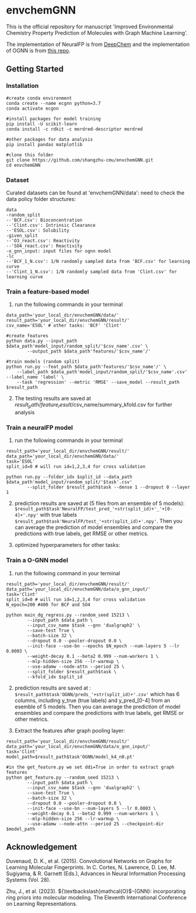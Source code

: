 # envchemGNN

This is the official repository for manuscript 'Improved Environmental Chemistry Property Prediction of Molecules with Graph Machine Learning'.

The implementation of NeuralFP is from [DeepChem](https://deepchem.io/) and the implementation of OGNN is from [this repo](https://github.com/O-GNN/O-GNN).

## Getting Started

### Installation

```
#create conda environment
conda create --name ecgnn python=3.7
conda activate ecgnn

#install packages for model training
pip install -U scikit-learn 
conda install -c rdkit -c mordred-descriptor mordred

#other packages for data analysis
pip install pandas matplotlib

#clone this folder
git clone https://github.com/shangzhu-cmu/envchemGNN.git
cd envchemGNN
```

### Dataset

Curated datasets can be found at 'envchemGNN/data': need to check the data policy
folder structures:
```
data
-random_split
--'BCF.csv': Bioconcentration
--'Clint.csv': Intrinsic Clearance
--'ESOL.csv': Solubility
-given_split
--'O3_react.csv': Reactivity
--'SO4_react.csv': Reactivity
-o_gnn_input: input files for ognn model
-lc
--'BCF_1_N.csv': 1/N randomly sampled data from 'BCF.csv' for learning curve
--'Clint_1_N.csv': 1/N randomly sampled data from 'Clint.csv' for learning curve
``` 

### Train a feature-based model

1. run the following commands in your terminal
```
data_path='your_local_dir/envchemGNN/data/'
result_path='your_local_dir/envchemGNN/result/'
csv_name='ESOL' # other tasks: 'BCF' 'Clint'

#create features
python data.py --input_path $data_path'model_input/random_split/'$csv_name'.csv' \
        --output_path $data_path'features/'$csv_name'/'

#train models (random split)
python run.py --feat_path $data_path'features/'$csv_name'/' \
    --label_path $data_path'model_input/random_split/'$csv_name'.csv' --label_name 'label' \
    --task 'regression' --metric 'RMSE' --save_model --result_path $result_path
```

2. The testing results are saved at $result_path/feature_result/$csv_name/summary_kfold.csv for further analysis

### Train a neuralFP model

1. run the following commands in your terminal
```
result_path='your_local_dir/envchemGNN/result/'
data_path='your_local_dir/envchemGNN/data/'
task='ESOL'
split_id=0 # will run id=1,2,3,4 for cross validation

python run.py --folder_idx $split_id --data_path $data_path'model_input/random_split/'$task'.csv' 
        --split_folder $result_path$task --dense 1 --dropout 0 --layer 1
```
2. prediction results are saved at (5 files from an ensemble of 5 models): 
```$result_path$task'NeuralFP/test_pred_'+str(split_id)+'_'+[0-4]+'.npy'```
with true labels
```$result_path$task'NeuralFP/test_'+str(split_id)+'.npy'```.
Then you can average the prediction of model ensembles and compare the predictions with true labels, get RMSE or other metrics.

3. optimized hyperparameters for other tasks:

### Train a O-GNN model
1. run the following command in your terminal
```
result_path='your_local_dir/envchemGNN/result/'
data_path='your_local_dir/envchemGNN/data/o_gnn_input/'
task='Clint'
split_id=0 # will run id=1,2,3,4 for cross validation
N_epoch=200 #400 for BCF and SO4

python main_dg_regress.py --random_seed 15213 \
        --input_path $data_path \
        --input_csv_name $task --gnn 'dualgraph2' \
        --save-test True \
        --batch-size 32 \
        --dropout 0.0 --pooler-dropout 0.0 \
        --init-face --use-bn --epochs $N_epoch --num-layers 5 --lr 0.0003 \
        --weight-decay 0.1 --beta2 0.999 --num-workers 1 \
        --mlp-hidden-size 256 --lr-warmup \
        --use-adamw --node-attn --period 25 \
        --split_folder $result_path$task \
        --kfold_idx $split_id
```
2.  prediction results are saved at : 
```$result_path$task'OGNN/preds_'+str(split_id)+'.csv'```
which has 6 columns, including y_true (true labels) and y_pred_[0-4] from an esemble of 5 models.
Then you can average the prediction of model ensembles and compare the predictions with true labels, get RMSE or other metrics.

3. Extract the features after graph pooling layer:
```
result_path='your_local_dir/envchemGNN/result/'
data_path='your_local_dir/envchemGNN/data/o_gnn_input/'
task='Clint'
model_path=$result_path$task'OGNN/model_k4_n0.pt'

#in the get_feature.py we set ddi=True in order to extract graph features
python get_feature.py --random_seed 15213 \
        --input_path $data_path \
        --input_csv_name $task --gnn 'dualgraph2' \
        --save-test True \
        --batch-size 32 \
        --dropout 0.0 --pooler-dropout 0.0 \
        --init-face --use-bn --num-layers 5 --lr 0.0003 \
        --weight-decay 0.1 --beta2 0.999 --num-workers 1 \
        --mlp-hidden-size 256 --lr-warmup \
        --use-adamw --node-attn --period 25 --checkpoint-dir $model_path
```

## Acknowledgement

Duvenaud, D. K., et al. (2015). Convolutional Networks on Graphs for Learning Molecular Fingerprints. In C. Cortes, N. Lawrence, D. Lee, M. Sugiyama, & R. Garnett (Eds.), Advances in Neural Information Processing Systems (Vol. 28).

Zhu, J., et al. (2023). \${\textbackslash}mathcal{O}$-{GNN}: incorporating ring priors into molecular modeling. The Eleventh International Conference on Learning Representations.
